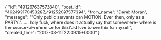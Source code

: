  {
   "id": "491297637572840",
   "post_id": "462493170453287_491252097577394",
   "from_name": "Derek Moran",
   "message": "\"Only public servants can MOTION. Even then, only as a PARTY.\"...... holy fuck, where does it actually say that somewhere-  where is the source-of-reference for this?..id love to see this for myself",
   "created_time": "2013-03-11T22:09:15+0000"
 }
